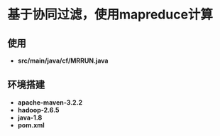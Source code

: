 # 基于协同过滤，使用mapreduce计算

## 使用

* **src/main/java/cf/MRRUN.java**


## 环境搭建

* **apache-maven-3.2.2**
* **hadoop-2.6.5**
* **java-1.8**
* **pom.xml**

